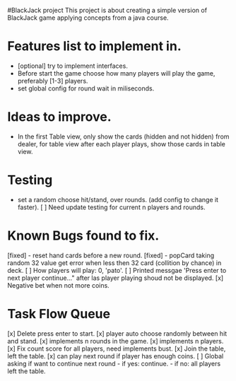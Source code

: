 #BlackJack project
This project is about creating a simple version of BlackJack game applying concepts from a java course.

# Features list to implement in.
- [optional] try to implement interfaces.
- Before start the game choose how many players will play the game, preferably [1-3] players.
- set global config for round wait in miliseconds.

# Ideas to improve.
- In the first Table view, only show the cards (hidden and not hidden) from dealer, for table view after each player plays, show those cards in table view.

# Testing
- set a random choose hit/stand, over rounds. (add config to change it faster).
[ ] Need update testing for current n players and rounds.

# Known Bugs found to fix.
[fixed] - reset hand cards before a new round.
[fixed] - popCard taking random 32 value get error when less then 32 card (collition by chance) in deck.
[ ] How players will play: 0, 'pato'.
[ ] Printed messgae 'Press enter to next player continue..." after las player playing shoud not be displayed.
[x] Negative bet when not more coins.

# Task Flow Queue
[x] Delete press enter to start.
[x] player auto choose randomly between hit and stand.
[x] implements n rounds in the game.
[x] implements n players.
[x] Fix count score for all players, need implements bust.
[x] Join the table, left the table.
[x] can play next round if player has enough coins.
[ ] Global asking if want to continue next round
    - if yes: continue.
    - if no: all players left the table.
